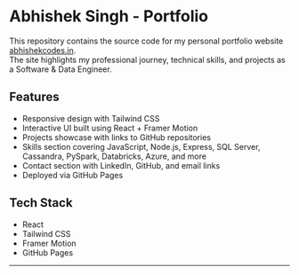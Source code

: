 # Abhishek Singh - Portfolio

This repository contains the source code for my personal portfolio website [abhishekcodes.in](https://abhishekcodes.in).  
The site highlights my professional journey, technical skills, and projects as a Software & Data Engineer.

## Features
- Responsive design with Tailwind CSS
- Interactive UI built using React + Framer Motion
- Projects showcase with links to GitHub repositories
- Skills section covering JavaScript, Node.js, Express, SQL Server, Cassandra, PySpark, Databricks, Azure, and more
- Contact section with LinkedIn, GitHub, and email links
- Deployed via GitHub Pages

## Tech Stack
- React
- Tailwind CSS
- Framer Motion
- GitHub Pages

---